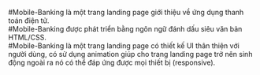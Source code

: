 #Mobile-Banking là một trang landing page giới thiệu về ứng dụng thanh toán điện tử.                                          
#Mobile-Banking được phát triển bằng ngôn ngữ đánh dấu siêu văn bản HTML/CSS.                                              
#Mobile-Banking là một trang landing page có thiết kế UI thân thiện với người dùng, có sử dụng animation giúp cho trang landing page trở nên sinh động ngoài ra nó có thể đáp ứng được mọi thiết bị (responsive).

